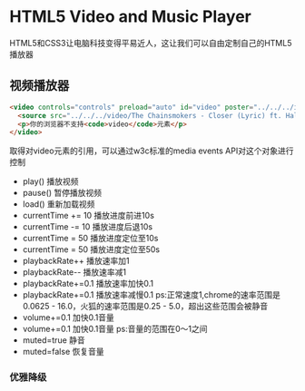 # HTML5 Video and Music Player

HTML5和CSS3让电脑科技变得平易近人，这让我们可以自由定制自己的HTML5播放器

## 视频播放器

```html
<video controls="controls" preload="auto" id="video" poster="../../../img/maxresdefault.jpg">
  <source src="../../../video/The Chainsmokers - Closer (Lyric) ft. Halsey.mp4" type="video/mp4"/>
  <p>你的浏览器不支持<code>video</code>元素</p>
</video>
```
取得对video元素的引用，可以通过w3c标准的media events API对这个对象进行控制

* play() 播放视频
* pause() 暂停播放视频
* load() 重新加载视频
* currentTime += 10 播放进度前进10s
* currentTime -= 10 播放进度后退10s
* currentTime = 50 播放进度定位至10s
* currentTime = 50 播放进度定位至50s
* playbackRate++ 播放速率加1
* playbackRate-- 播放速率减1
* playbackRate+=0.1 播放速率加快0.1
* playbackRate+=0.1 播放速率减慢0.1
ps:正常速度1,chrome的速率范围是0.0625 - 16.0，火狐的速率范围是0.25 - 5.0，超出这些范围会被静音
* volume+=0.1 加快0.1音量
* volume+=0.1 加快0.1音量
ps:音量的范围在0～1之间
* muted=true 静音
* muted=false  恢复音量

### 优雅降级
